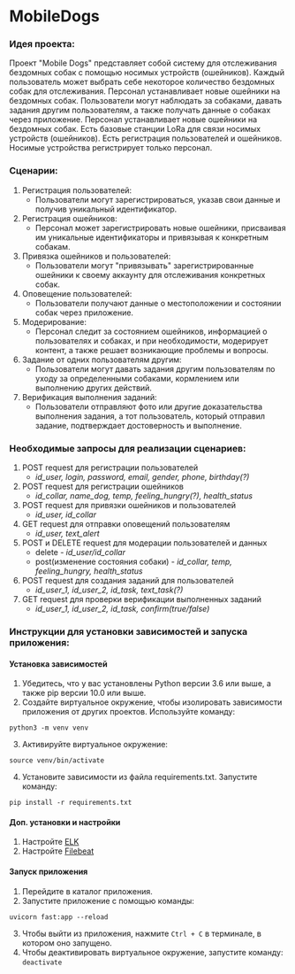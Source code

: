 # MobileDogs

### Идея проекта:
Проект "Mobile Dogs" представляет собой систему для отслеживания бездомных собак с помощью носимых устройств (ошейников). 
Каждый пользователь может выбрать себе некоторое количество бездомных собак для отслеживания. 
Персонал устанавливает новые ошейники на бездомных собак. 
Пользователи могут наблюдать за собаками, давать задания другим пользователям, а также получать данные о собаках через приложение.
Персонал устанавливает новые ошейники на бездомных собак. 
Есть базовые станции LoRa для связи носимых устройств (ошейников). 
Есть регистрация пользователей и ошейников. Носимые устройства регистрирует только персонал.

### Сценарии:

1. Регистрация пользователей:
     * Пользователи могут зарегистрироваться, указав свои данные и получив уникальный идентификатор.
3. Регистрация ошейников:
     * Персонал может зарегистрировать новые ошейники, присваивая им уникальные идентификаторы и привязывая к конкретным собакам.
3. Привязка ошейников и пользователей:
     * Пользователи могут "привязывать" зарегистрированные ошейники к своему аккаунту для отслеживания конкретных собак.
4. Оповещение пользователей:
     * Пользователи получают данные о местоположении и состоянии собак через приложение.
5. Модерирование:
     * Персонал следит за состоянием ошейников, информацией о пользователях и собаках, и при необходимости, модерирует контент, а также решает возникающие проблемы и вопросы.
6. Задание от одних пользователям другим:
     * Пользователи могут давать задания другим пользователям по уходу за определенными собаками, кормлением или выполнению других действий.
7. Верификация выполнения заданий:
     * Пользователи отправляют фото или другие доказательства выполнения задания, а тот пользователь, который отправил задание, подтверждает достоверность и выполнение.

### Необходимые запросы для реализации сценариев:
1. POST request для регистрации пользователей
     * *id_user, login, password, email, gender, phone, birthday(?)*
3. POST request для регистрации ошейников
     * *id_collar, name_dog, temp, feeling_hungry(?), health_status*
5. POST request для привязки ошейников и пользователей
     * *id_user, id_collar*
7. GET request для отправки оповещений пользователям
     * *id_user, text_alert*
9. POST и DELETE request для модерации пользователей и данных
     * delete - *id_user/id_collar*
     * post(изменение состояния собаки) - *id_collar, temp, feeling_hungry, health_status*
11. POST request для создания заданий для пользователей
     * *id_user_1, id_user_2, id_task, text_task(?)*
13. GET request для проверки верификации выполненных заданий
     * *id_user_1, id_user_2, id_task, confirm(true/false)*

### Инструкции для установки зависимостей и запуска приложения:

#### Установка зависимостей

1. Убедитесь, что у вас установлены Python версии 3.6 или выше, а также pip версии 10.0 или выше.
2. Создайте виртуальное окружение, чтобы изолировать зависимости приложения от других проектов. Используйте команду:
```
python3 -m venv venv
```
3. Активируйте виртуальное окружение:
```
source venv/bin/activate
```
4. Установите зависимости из файла requirements.txt. Запустите команду:
```
pip install -r requirements.txt 
```

#### Доп. установки и настройки
1. Настройте [ELK](https://github.com/vesninam/elk/blob/main/elk/README.md)
2. Настройте [Filebeat](https://github.com/PecherskyDaniil/MyRepo)


#### Запуск приложения
1. Перейдите в каталог приложения.
2. Запустите приложение с помощью команды:
```
uvicorn fast:app --reload
```
3. Чтобы выйти из приложения, нажмите `Ctrl + C` в терминале, в котором оно запущено.
4. Чтобы деактивировать виртуальное окружение, запустите команду: `deactivate`


